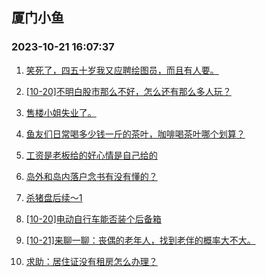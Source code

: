 ## 厦门小鱼 
### 2023-10-21 16:07:37

1. [笑死了，四五十岁我又应聘绘图员，而且有人要。](http://bbs.xmfish.com/read-htm-tid-18092312.html)

2. [[10-20]不明白股市那么不好，怎么还有那么多人玩？](http://bbs.xmfish.com/read-htm-tid-18092351.html)

3. [售楼小姐失业了。](http://bbs.xmfish.com/read-htm-tid-18092455.html)

4. [鱼友们日常喝多少钱一斤的茶叶，咖啡喝茶叶哪个划算？](http://bbs.xmfish.com/read-htm-tid-18092332.html)

5. [工资是老板给的好心情是自己给的](http://bbs.xmfish.com/read-htm-tid-18092315.html)

6. [岛外和岛内落户念书有没有懂的？](http://bbs.xmfish.com/read-htm-tid-18092428.html)

7. [杀猪盘后续～1](http://bbs.xmfish.com/read-htm-tid-18092439.html)

8. [[10-20]电动自行车能否装个后备箱](http://bbs.xmfish.com/read-htm-tid-18092294.html)

9. [[10-21]来聊一聊：丧偶的老年人，找到老伴的概率大不大。](http://bbs.xmfish.com/read-htm-tid-18092575.html)

10. [求助：居住证没有租房怎么办理？](http://bbs.xmfish.com/read-htm-tid-18092429.html)

